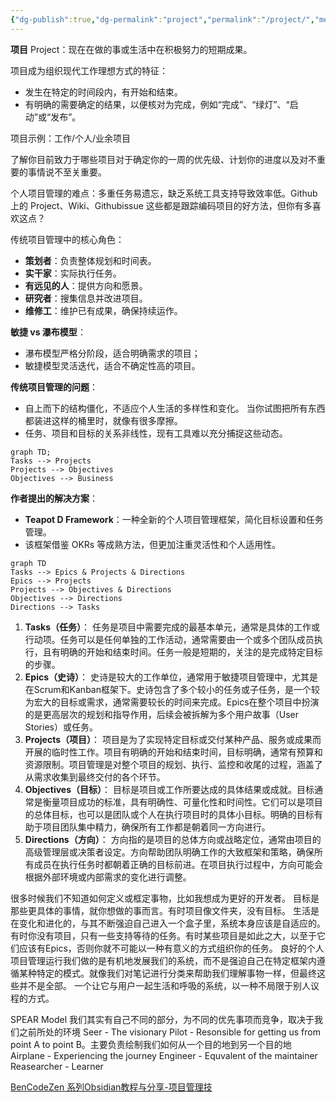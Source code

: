 ```yaml
---
{"dg-publish":true,"dg-permalink":"project","permalink":"/project/","metatags":{"description":"Davon 存放需要管理的项目的地方。","og:site_name":"DavonOs","og:title":"Project","og:type":"article","og:url":"https://zuji.eu.org/project","og:image":"https://cdn.pixabay.com/photo/2017/09/11/11/02/project-management-2738521_640.jpg","og:image:width":"400","og:image:alt":"articlecover","og:locale":"zh_cn"},"created":"2024-08-29T08:12:09.738+08:00","updated":"2025-05-08T09:28:30.818+08:00"}
---
```



**项目** Project：现在在做的事或生活中在积极努力的短期成果。

项目成为组织现代工作理想方式的特征：
- 发生在特定的时间段内，有开始和结束。
- 有明确的需要确定的结果，以便核对为完成，例如“完成”、“绿灯”、“启动”或“发布”。

项目示例：工作/个人/业余项目

了解你目前致力于哪些项目对于确定你的一周的优先级、计划你的进度以及对不重要的事情说不至关重要。

个人项目管理的难点：多重任务易遗忘，缺乏系统工具支持导致效率低。Github 上的 Project、Wiki、Githubissue 这些都是跟踪编码项目的好方法，但你有多喜欢这点？

传统项目管理中的核心角色：
- **策划者**：负责整体规划和时间表。 
- **实干家**：实际执行任务。 
- **有远见的人**：提供方向和愿景。 
- **研究者**：搜集信息并改进项目。 
- **维修工**：维护已有成果，确保持续运作。

**敏捷 vs 瀑布模型**： 
- 瀑布模型严格分阶段，适合明确需求的项目；
- 敏捷模型灵活迭代，适合不确定性高的项目。

**传统项目管理的问题**：
- 自上而下的结构僵化，不适应个人生活的多样性和变化。 当你试图把所有东西都装进这样的桶里时，就像有很多摩擦。
- 任务、项目和目标的关系非线性，现有工具难以充分捕捉这些动态。 
```mermaid
graph TD;
Tasks --> Projects
Projects --> Objectives
Objectives --> Business
```

**作者提出的解决方案**： 
- **Teapot D Framework**：一种全新的个人项目管理框架，简化目标设置和任务管理。 
- 该框架借鉴 OKRs 等成熟方法，但更加注重灵活性和个人适用性。
```mermaid
graph TD
Tasks --> Epics & Projects & Directions
Epics --> Projects
Projects --> Objectives & Directions
Objectives --> Directions
Directions --> Tasks
```
1. **Tasks（任务）**：
    任务是项目中需要完成的最基本单元，通常是具体的工作或行动项。任务可以是任何单独的工作活动，通常需要由一个或多个团队成员执行，且有明确的开始和结束时间。任务一般是短期的，关注的是完成特定目标的步骤。
2. **Epics（史诗）**：
    史诗是较大的工作单位，通常用于敏捷项目管理中，尤其是在Scrum和Kanban框架下。史诗包含了多个较小的任务或子任务，是一个较为宏大的目标或需求，通常需要较长的时间来完成。Epics在整个项目中扮演的是更高层次的规划和指导作用，后续会被拆解为多个用户故事（User Stories）或任务。
3. **Projects（项目）**：
    项目是为了实现特定目标或交付某种产品、服务或成果而开展的临时性工作。项目有明确的开始和结束时间，目标明确，通常有预算和资源限制。项目管理是对整个项目的规划、执行、监控和收尾的过程，涵盖了从需求收集到最终交付的各个环节。
4. **Objectives（目标）**：
    目标是项目或工作所要达成的具体结果或成就。目标通常是衡量项目成功的标准，具有明确性、可量化性和时间性。它们可以是项目的总体目标，也可以是团队或个人在执行项目时的具体小目标。明确的目标有助于项目团队集中精力，确保所有工作都是朝着同一方向进行。
5. **Directions（方向）**：
    方向指的是项目的总体方向或战略定位，通常由项目的高级管理层或决策者设定。方向帮助团队明确工作的大致框架和策略，确保所有成员在执行任务时都朝着正确的目标前进。在项目执行过程中，方向可能会根据外部环境或内部需求的变化进行调整。

很多时候我们不知道如何定义或框定事物，比如我想成为更好的开发者。
目标是那些更具体的事情，就你想做的事而言。有时项目像文件夹，没有目标。
生活是在变化和进化的，与其不断强迫自己进入一个盒子里，系统本身应该是自适应的。
有时你没有项目，只有一些支持等待的任务。有时某些项目是如此之大，以至于它们应该有Epics，否则你就不可能以一种有意义的方式组织你的任务。
良好的个人项目管理运行我们做的是有机地发展我们的系统，而不是强迫自己在特定框架内遵循某种特定的模式。就像我们对笔记进行分类来帮助我们理解事物一样，但最终这些并不是全部。
一个让它与用户一起生活和呼吸的系统，以一种不局限于别人议程的方式。

SPEAR Model
我们其实有自己不同的部分，为不同的优先事项而竞争，取决于我们之前所处的环境
Seer - The visionary
Pilot - Resonsible for getting us from point A to point B。主要负责绘制我们如何从一个目的地到另一个目的地
Airplane - Experiencing the journey
Engineer - Equvalent of the maintainer
Reasearcher - Learner

[BenCodeZen 系列Obsidian教程与分享-项目管理技](https://www.bilibili.com/video/BV1Kt421H7K7/)






